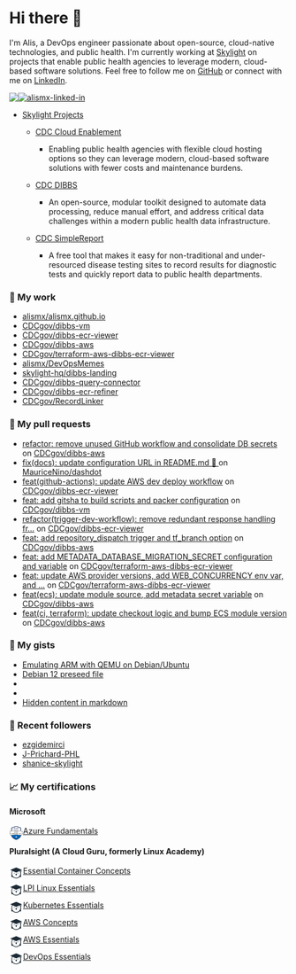 # Hi there 👋 

I'm Alis, a DevOps engineer passionate about open-source, cloud-native technologies, and public health. I'm currently working at [Skylight](https://skylight.digital) on projects that enable public health agencies to leverage modern, cloud-based software solutions. Feel free to follow me on [GitHub](https://github.com/alismx) or connect with me on [LinkedIn](https://www.linkedin.com/in/alismx). 

[<img align="left" href="https://github.com/alismx" src="https://img.shields.io/badge/GitHub-181717.svg?style=for-the-badge&logo=GitHub&logoColor=white" />](https://github.com/alismx)

[<img alt="alismx-linked-in" src="https://img.shields.io/badge/linkedin-%230077B5.svg?&style=for-the-badge&logo=linkedin&logoColor=white" />](https://www.linkedin.com/in/alismx)<br>

- [Skylight Projects](https://skylight.digital/work/team-member/alis-akers/)

  - [CDC Cloud Enablement](https://skylight.digital/work/experience/cdc-dibbs-cloud-enablement/)
    - Enabling public health agencies with flexible cloud hosting options so they can leverage modern, cloud-based software solutions with fewer costs and maintenance burdens.

  - [CDC DIBBS](https://skylight.digital/work/experience/cdc-dibbs/)
    - An open-source, modular toolkit designed to automate data processing, reduce manual effort, and address critical data challenges within a modern public health data infrastructure.

  - [CDC SimpleReport](https://skylight.digital/work/experience/cdc-simplereport/)
    - A free tool that makes it easy for non-traditional and under-resourced disease testing sites to record results for diagnostic tests and quickly report data to public health departments.

### 🚀 My work

- [alismx/alismx.github.io](https://github.com/alismx/alismx.github.io)
- [CDCgov/dibbs-vm](https://github.com/CDCgov/dibbs-vm)
- [CDCgov/dibbs-ecr-viewer](https://github.com/CDCgov/dibbs-ecr-viewer)
- [CDCgov/dibbs-aws](https://github.com/CDCgov/dibbs-aws)
- [CDCgov/terraform-aws-dibbs-ecr-viewer](https://github.com/CDCgov/terraform-aws-dibbs-ecr-viewer)
- [alismx/DevOpsMemes](https://github.com/alismx/DevOpsMemes)
- [skylight-hq/dibbs-landing](https://github.com/skylight-hq/dibbs-landing)
- [CDCgov/dibbs-query-connector](https://github.com/CDCgov/dibbs-query-connector)
- [CDCgov/dibbs-ecr-refiner](https://github.com/CDCgov/dibbs-ecr-refiner)
- [CDCgov/RecordLinker](https://github.com/CDCgov/RecordLinker)

### 🌱 My pull requests

- [refactor: remove unused GitHub workflow and consolidate DB secrets](https://github.com/CDCgov/dibbs-aws/pull/75) on [CDCgov/dibbs-aws](https://github.com/CDCgov/dibbs-aws)
- [fix(docs): update configuration URL in README.md 📜 ](https://github.com/MauriceNino/dashdot/pull/1227) on [MauriceNino/dashdot](https://github.com/MauriceNino/dashdot)
- [feat(github-actions): update AWS dev deploy workflow](https://github.com/CDCgov/dibbs-ecr-viewer/pull/942) on [CDCgov/dibbs-ecr-viewer](https://github.com/CDCgov/dibbs-ecr-viewer)
- [feat: add gitsha to build scripts and packer configuration](https://github.com/CDCgov/dibbs-vm/pull/73) on [CDCgov/dibbs-vm](https://github.com/CDCgov/dibbs-vm)
- [refactor(trigger-dev-workflow): remove redundant response handling fr…](https://github.com/CDCgov/dibbs-ecr-viewer/pull/927) on [CDCgov/dibbs-ecr-viewer](https://github.com/CDCgov/dibbs-ecr-viewer)
- [feat: add repository_dispatch trigger and tf_branch option](https://github.com/CDCgov/dibbs-aws/pull/72) on [CDCgov/dibbs-aws](https://github.com/CDCgov/dibbs-aws)
- [feat: add METADATA_DATABASE_MIGRATION_SECRET configuration and variable](https://github.com/CDCgov/terraform-aws-dibbs-ecr-viewer/pull/36) on [CDCgov/terraform-aws-dibbs-ecr-viewer](https://github.com/CDCgov/terraform-aws-dibbs-ecr-viewer)
- [feat: update AWS provider versions, add WEB_CONCURRENCY env var, and …](https://github.com/CDCgov/terraform-aws-dibbs-ecr-viewer/pull/35) on [CDCgov/terraform-aws-dibbs-ecr-viewer](https://github.com/CDCgov/terraform-aws-dibbs-ecr-viewer)
- [feat(ecs): update module source, add metadata secret variable](https://github.com/CDCgov/dibbs-aws/pull/71) on [CDCgov/dibbs-aws](https://github.com/CDCgov/dibbs-aws)
- [feat(ci, terraform): update checkout logic and bump ECS module version](https://github.com/CDCgov/dibbs-aws/pull/70) on [CDCgov/dibbs-aws](https://github.com/CDCgov/dibbs-aws)

### 📓 My gists

- [Emulating ARM with QEMU on Debian/Ubuntu](https://gist.github.com/3107fdd62a87607d7cc7b1368d84fc52)
- [Debian 12 preseed file](https://gist.github.com/717776684587d3467b8c3980d2cba4e3)
- [](https://gist.github.com/eb554c67c7013b27c0e16461c3321df9)
- [](https://gist.github.com/a8c473968f0d87c0532944017f844363)
- [Hidden content in markdown](https://gist.github.com/cffeb79c933f98279c46906f390fd3a0)

### 👯 Recent followers

- [ezgidemirci](https://github.com/ezgidemirci)
- [J-Prichard-PHL](https://github.com/J-Prichard-PHL)
- [shanice-skylight](https://github.com/shanice-skylight)

### 📈 My certifications

#### Microsoft

[<img align="left" alt="azure-fundamentals" width="25" src="./assets/azurefundamentals.png" />Azure Fundamentals](https://www.credly.com/badges/460c0273-ed19-4f0c-8d38-4ee994dfeb22/public_url)

#### Pluralsight (A Cloud Guru, formerly Linux Academy)

[<img align="left" alt="Essential-Container-Concepts" width="25" src="./assets/linuxacademy.jpeg" />Essential Container Concepts](https://app.pluralsight.com/profile/alismx)

[<img align="left" alt="LPI-Linux-Essentials" width="25" src="./assets/linuxacademy.jpeg" />LPI Linux Essentials](https://app.pluralsight.com/profile/alismx)

[<img align="left" alt="Kubernetes-Essentials" width="25" src="./assets/linuxacademy.jpeg" />Kubernetes Essentials](https://app.pluralsight.com/profile/alismx)

[<img align="left" alt="AWS-Concepts" width="25" src="./assets/linuxacademy.jpeg" />AWS Concepts](https://app.pluralsight.com/profile/alismx)

[<img align="left" alt="AWS-Essentials" width="25" src="./assets/linuxacademy.jpeg" />AWS Essentials](https://app.pluralsight.com/profile/alismx)

[<img align="left" alt="DevOps-Essentials" width="25" src="./assets/linuxacademy.jpeg" />DevOps Essentials](https://app.pluralsight.com/profile/alismx)
